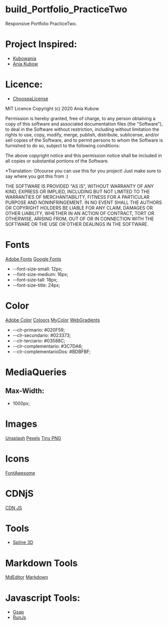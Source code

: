 # build_Portfolio_PracticeTwo
Responsive Portfolio PracticeTwo. 

# Project Inspired:
- [Kubowania](https://github.com/kubowania)
- [Ania Kubow](https://www.youtube.com/channel/UC5DNytAJ6_FISueUfzZCVsw)
# Licence:

- [ChooseaLicense](https://choosealicense.com/)

MIT Licence
Copyright (c) 2020 Ania Kubow

Permission is hereby granted, free of charge, to any person obtaining a copy of this software and associated documentation files (the "Software"), to deal in the Software without restriction, including without limitation the rights to use, copy, modify, merge, publish, distribute, sublicense, and/or sell copies of the Software, and to permit persons to whom the Software is furnished to do so, subject to the following conditions:

The above copyright notice and this permission notice shall be included in all copies or substantial portions of the Software.

*Translation: Ofcourse you can use this for you project! Just make sure to say where you got this from :)

THE SOFTWARE IS PROVIDED "AS IS", WITHOUT WARRANTY OF ANY KIND, EXPRESS OR IMPLIED, INCLUDING BUT NOT LIMITED TO THE WARRANTIES OF MERCHANTABILITY, FITNESS FOR A PARTICULAR PURPOSE AND NONINFRINGEMENT. IN NO EVENT SHALL THE AUTHORS OR COPYRIGHT HOLDERS BE LIABLE FOR ANY CLAIM, DAMAGES OR OTHER LIABILITY, WHETHER IN AN ACTION OF CONTRACT, TORT OR OTHERWISE, ARISING FROM, OUT OF OR IN CONNECTION WITH THE SOFTWARE OR THE USE OR OTHER DEALINGS IN THE SOFTWARE.

# Fonts 
[Adobe Fonts](https://fonts.adobe.com/)
[Google Fonts](https://fonts.google.com/)

 - --font-size-small: 12px; 
 - --font-size-medium: 16px; 
 - --font-size-tall: 18px; 
 - --font-size-title: 24px; 


# Color 
[Adobe Color](https://color.adobe.com/es/create/color-wheel)
[Coloors](https://coolors.co/)
[MyColor](https://mycolor.space/gradient3)
[WebGradients](https://webgradients.com/)

- --clr-primario: #020F59; 
- --clr-secundario: #023373; 
- --clr-terciario: #03588C; 
- --clr-complementario: #3C7DA6; 
- --clr-complementarioDos: #BDBFBF; 

# MediaQueries
## Max-Width:
- 1000px;

# Images
[Unsplash](https://unsplash.com/)
[Pexels](https://www.pexels.com/)
[Tiny PNG](https://tinypng.com/)

# Icons
[FontAwesome](https://fontawesome.com/icons?d=gallery&p=2)
# CDNjS
[CDN JS](https://cdnjs.com/)

# Tools
- [Spline 3D](https://spline.design/)

# Markdown Tools
[MdEditor](https://pandao.github.io/editor.md/en.html)
[Markdown](https://markdown.es/)
# Javascript Tools:
- [Gsap](https://greensock.com/gsap/)
- [RunJs](https://runjs.app/)

